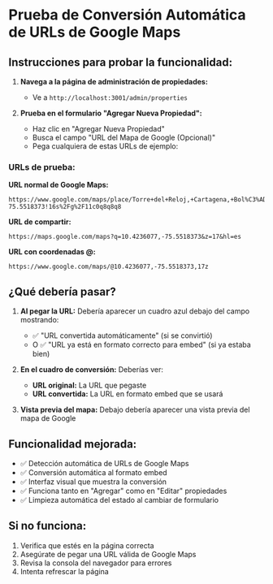 # Prueba de Conversión Automática de URLs de Google Maps

## Instrucciones para probar la funcionalidad:

1. **Navega a la página de administración de propiedades:**
   - Ve a `http://localhost:3001/admin/properties`

2. **Prueba en el formulario "Agregar Nueva Propiedad":**
   - Haz clic en "Agregar Nueva Propiedad"
   - Busca el campo "URL del Mapa de Google (Opcional)"
   - Pega cualquiera de estas URLs de ejemplo:

### URLs de prueba:

**URL normal de Google Maps:**
```
https://www.google.com/maps/place/Torre+del+Reloj,+Cartagena,+Bol%C3%ADvar/@10.4236077,-75.5518373,17z/data=!3m1!4b1!4m6!3m5!1s0x8ef625e7d1f8b7e5:0x8b1e8b1e8b1e8b1e!8m2!3d10.4236077!4d-75.5518373!16s%2Fg%2F11c0q8q8q8
```

**URL de compartir:**
```
https://maps.google.com/maps?q=10.4236077,-75.5518373&z=17&hl=es
```

**URL con coordenadas @:**
```
https://www.google.com/maps/@10.4236077,-75.5518373,17z
```

## ¿Qué debería pasar?

1. **Al pegar la URL:** Debería aparecer un cuadro azul debajo del campo mostrando:
   - ✅ "URL convertida automáticamente" (si se convirtió)
   - O ✅ "URL ya está en formato correcto para embed" (si ya estaba bien)

2. **En el cuadro de conversión:** Deberías ver:
   - **URL original:** La URL que pegaste
   - **URL convertida:** La URL en formato embed que se usará

3. **Vista previa del mapa:** Debajo debería aparecer una vista previa del mapa de Google

## Funcionalidad mejorada:

- ✅ Detección automática de URLs de Google Maps
- ✅ Conversión automática al formato embed
- ✅ Interfaz visual que muestra la conversión
- ✅ Funciona tanto en "Agregar" como en "Editar" propiedades
- ✅ Limpieza automática del estado al cambiar de formulario

## Si no funciona:

1. Verifica que estés en la página correcta
2. Asegúrate de pegar una URL válida de Google Maps
3. Revisa la consola del navegador para errores
4. Intenta refrescar la página